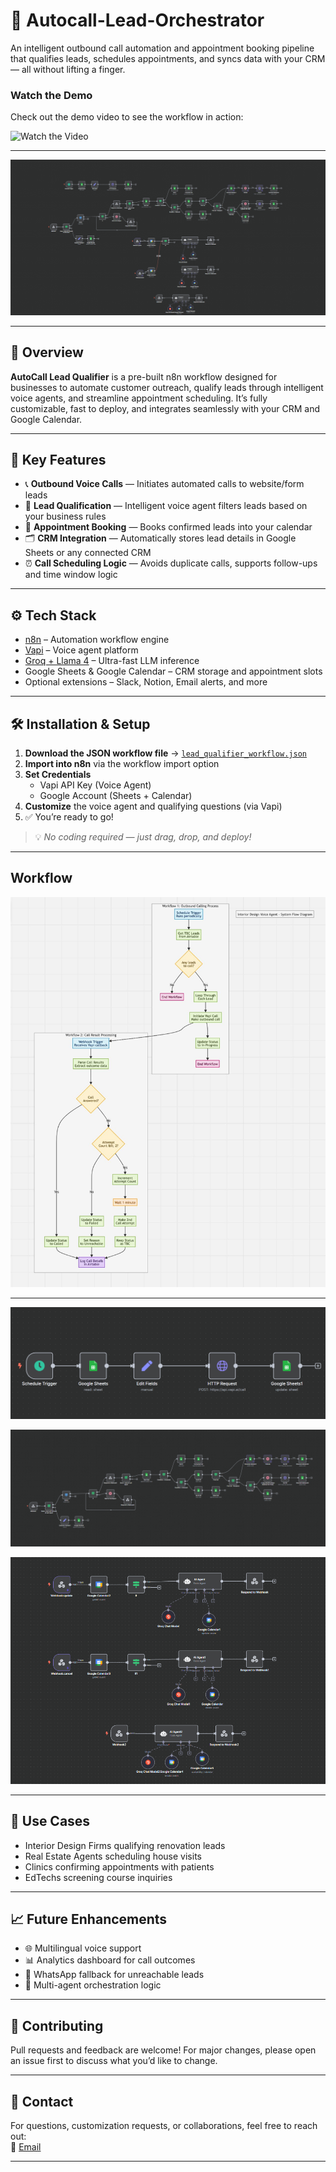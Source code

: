 # 🤖 Autocall-Lead-Orchestrator

An intelligent outbound call automation and appointment booking pipeline that qualifies leads, schedules appointments, and syncs data with your CRM — all without lifting a finger.

### Watch the Demo
Check out the demo video to see the workflow in action:

![Watch the Video](https://www.youtube.com/watch?v=PefjZTLerwc)

---

![Workflow Screenshot](./assets/Complete_workflow.png)

---

## 🚀 Overview

**AutoCall Lead Qualifier** is a pre-built n8n workflow designed for businesses to automate customer outreach, qualify leads through intelligent voice agents, and streamline appointment scheduling. It’s fully customizable, fast to deploy, and integrates seamlessly with your CRM and Google Calendar.

---

## 🔑 Key Features

- 📞 **Outbound Voice Calls** — Initiates automated calls to website/form leads  
- 🧠 **Lead Qualification** — Intelligent voice agent filters leads based on your business rules  
- 📅 **Appointment Booking** — Books confirmed leads into your calendar  
- 🗂️ **CRM Integration** — Automatically stores lead details in Google Sheets or any connected CRM  
- ⏰ **Call Scheduling Logic** — Avoids duplicate calls, supports follow-ups and time window logic

---

## ⚙️ Tech Stack

- [n8n](https://n8n.io/) – Automation workflow engine  
- [Vapi](https://www.vapi.ai/) – Voice agent platform  
- [Groq + Llama 4](https://groq.com/) – Ultra-fast LLM inference  
- Google Sheets & Google Calendar – CRM storage and appointment slots  
- Optional extensions – Slack, Notion, Email alerts, and more

---

## 🛠️ Installation & Setup

1. **Download the JSON workflow file** → [`lead_qualifier_workflow.json`](./Autocall_Lead_Orchestrator.json)  
2. **Import into n8n** via the workflow import option  
3. **Set Credentials**  
   - Vapi API Key (Voice Agent)  
   - Google Account (Sheets + Calendar)  
4. **Customize** the voice agent and qualifying questions (via Vapi)  
5. ✅ You’re ready to go!

> 💡 _No coding required — just drag, drop, and deploy!_

---

## Workflow

![workflow](./assets/workflow.jpg)

---

![Lead Flow](./assets/lead_qualify.png)

![Call Flow](./assets/call.png)

![Appointment Flow](./assets/appointment_agent.png)

---

## 🧩 Use Cases

- Interior Design Firms qualifying renovation leads
- Real Estate Agents scheduling house visits
- Clinics confirming appointments with patients
- EdTechs screening course inquiries

---

## 📈 Future Enhancements

- 🌐 Multilingual voice support  
- 📊 Analytics dashboard for call outcomes  
- 💬 WhatsApp fallback for unreachable leads  
- 🔀 Multi-agent orchestration logic

---

## 🤝 Contributing

Pull requests and feedback are welcome! For major changes, please open an issue first to discuss what you’d like to change.

---

## 📩 Contact

For questions, customization requests, or collaborations, feel free to reach out:  
📧 [Email](mailto:erkrishbhimani@gmail.com)

---


